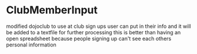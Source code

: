 # ClubMemberInput
modified dojoclub to use at club sign ups
user can put in their info and it will be added to a textfile for further processing
this is better than having an open spreadsheet because people signing up can't see each others personal information
